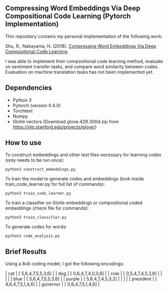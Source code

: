 ## Compressing Word Embeddings Via Deep Compositional Code Learning (Pytorch Implementation)

This repository contains my personal implementation of the following work:

Shu, R., Nakayama, H. (2018). [Compressing Word Embeddings Via Deep Compositional Code Learning](https://arxiv.org/pdf/1711.01068.pdf).

I was able to implement their compositional code learning method, evaluate on sentiment transfer tasks, and compare word similarity between codes.
Evaluation on machine translation tasks has not been implemented yet.

## Dependencies
* Python 3
* Pytorch (version 0.4.0)
* Torchtext
* Numpy
* GloVe vectors (Download glove.42B.300d.zip from https://nlp.stanford.edu/projects/glove/)

## How to use
To construct embeddings and other text files necessary for learning codes (only needs to be run once):
```
python3 construct_embeddings.py
```
To train the model to generate codes and embeddings (look inside train_code_learner.py for full list of commands):
```
python3 train_code_learner.py
```
To train a classifier on GloVe embeddings or compositional coded embeddings (check file for commands):
```
python3 train_classifier.py
```
To generate codes for words:
```
python3 code_analysis.py
```

## Brief Results
Using a 8x8 coding model, I got the following encodings:

| cat       	| [ 5,6,4,7,5,5,3,6] 	|
| dog       	| [ 0,6,4,7,4,0,3,6] 	|
| cow       	| [ 0,5,4,7,4,5,3,6] 	|
|           	|                    	|
| blue      	| [ 5,6,4,7,5,5,3,6] 	|
| purple    	| [ 5,6,4,7,4,5,3,2] 	|
|           	|                    	|
| president 	| [ 4,6,4,7,5,1,4,6] 	|
| governor  	| [ 0,6,4,7,5,1,4,6] 	|
